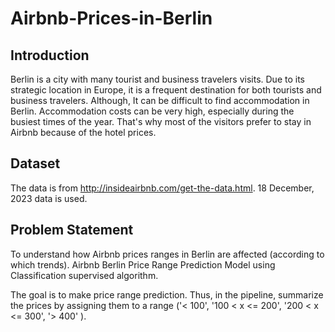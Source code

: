 # Airbnb-Prices-in-Berlin
## Introduction
Berlin is a city with many tourist and business travelers visits. Due to its strategic location in Europe, it is a frequent destination for both tourists and business travelers. Although, It can be difficult to find accommodation in Berlin. Accommodation costs can be very high, especially during the busiest times of the year. That's why most of the visitors prefer to stay in Airbnb because of the hotel prices.

## Dataset 
The data is from http://insideairbnb.com/get-the-data.html. 18 December, 2023 data is used.

## Problem Statement 
To understand how Airbnb prices ranges in Berlin are affected (according to which trends). Airbnb Berlin Price Range Prediction Model using Classification supervised algorithm.

The goal is to make price range prediction. Thus, in the pipeline, summarize the prices by assigning them to a range ('< 100', '100 < x <= 200', '200 < x <= 300', '> 400' ).
